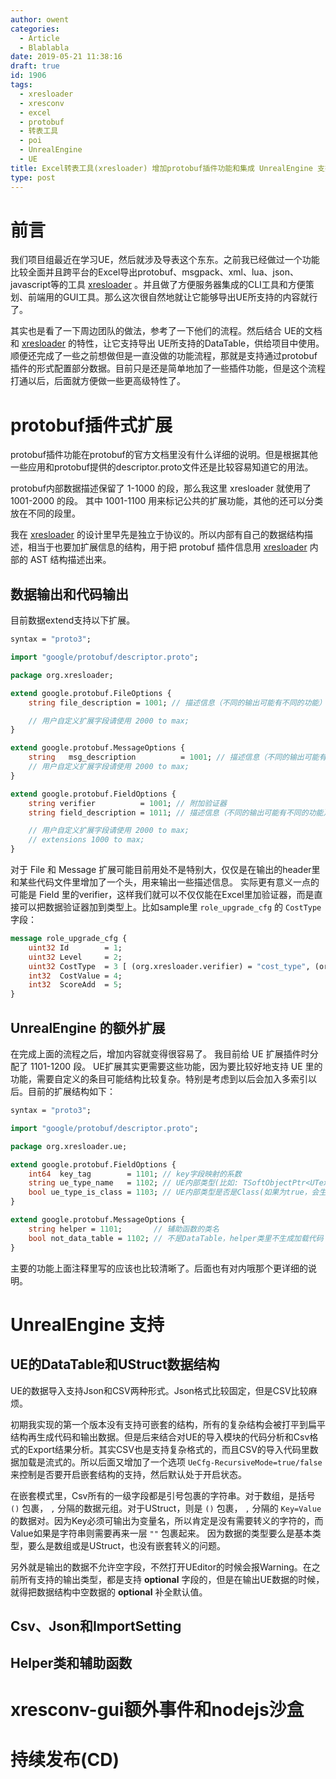 ```yaml
---
author: owent
categories:
  - Article
  - Blablabla
date: 2019-05-21 11:38:16
draft: true
id: 1906
tags: 
  - xresloader
  - xresconv
  - excel
  - protobuf
  - 转表工具
  - poi
  - UnrealEngine
  - UE
title: Excel转表工具(xresloader) 增加protobuf插件功能和集成 UnrealEngine 支持
type: post
---
```


前言
================================================
我们项目组最近在学习UE，然后就涉及导表这个东东。之前我已经做过一个功能比较全面并且跨平台的Excel导出protobuf、msgpack、xml、lua、json、javascript等的工具 [xresloader][2] 。并且做了方便服务器集成的CLI工具和方便策划、前端用的GUI工具。那么这次很自然地就让它能够导出UE所支持的内容就行了。

其实也是看了一下周边团队的做法，参考了一下他们的流程。然后结合 UE的文档和 [xresloader][2] 的特性，让它支持导出 UE所支持的DataTable，供给项目中使用。 顺便还完成了一些之前想做但是一直没做的功能流程，那就是支持通过protobuf插件的形式配置部分数据。目前只是还是简单地加了一些插件功能，但是这个流程打通以后，后面就方便做一些更高级特性了。

protobuf插件式扩展
================================================
protobuf插件功能在protobuf的官方文档里没有什么详细的说明。但是根据其他一些应用和protobuf提供的descriptor.proto文件还是比较容易知道它的用法。

protobuf内部数据描述保留了 1-1000 的段，那么我这里 xresloader 就使用了 1001-2000 的段。 其中 1001-1100 用来标记公共的扩展功能，其他的还可以分类放在不同的段里。

我在 [xresloader][3] 的设计里早先是独立于协议的。所以内部有自己的数据结构描述，相当于也要加扩展信息的结构，用于把 protobuf 插件信息用 [xresloader][3] 内部的 AST 结构描述出来。

数据输出和代码输出
------------------------------------------------

目前数据extend支持以下扩展。

```protobuf
syntax = "proto3";

import "google/protobuf/descriptor.proto";

package org.xresloader;

extend google.protobuf.FileOptions {
    string file_description = 1001; // 描述信息（不同的输出可能有不同的功能）

    // 用户自定义扩展字段请使用 2000 to max;
}

extend google.protobuf.MessageOptions {
    string   msg_description          = 1001; // 描述信息（不同的输出可能有不同的功能）
    // 用户自定义扩展字段请使用 2000 to max;
}

extend google.protobuf.FieldOptions {
    string verifier          = 1001; // 附加验证器
    string field_description = 1011; // 描述信息（不同的输出可能有不同的功能）

    // 用户自定义扩展字段请使用 2000 to max;
    // extensions 1000 to max;
}

```

对于 File 和 Message 扩展可能目前用处不是特别大，仅仅是在输出的header里和某些代码文件里增加了一个头，用来输出一些描述信息。
实际更有意义一点的可能是 Field 里的verifier，这样我们就可以不仅仅能在Excel里加验证器，而是直接可以把数据验证器加到类型上。比如sample里 ```role_upgrade_cfg``` 的 ```CostType``` 字段：

```protobuf
message role_upgrade_cfg {
    uint32 Id        = 1;
    uint32 Level     = 2;
    uint32 CostType  = 3 [ (org.xresloader.verifier) = "cost_type", (org.xresloader.field_description) = "Refer to cost_type" ];
    int32  CostValue = 4;
    int32  ScoreAdd  = 5;
}
```

UnrealEngine 的额外扩展
------------------------------------------------

在完成上面的流程之后，增加内容就变得很容易了。 我目前给 UE 扩展插件时分配了 1101-1200 段。 UE扩展其实更需要这些功能，因为要比较好地支持 UE 里的功能，需要自定义的条目可能结构比较复杂。特别是考虑到以后会加入多索引以后。目前的扩展结构如下：

```protobuf
syntax = "proto3";

import "google/protobuf/descriptor.proto";

package org.xresloader.ue;

extend google.protobuf.FieldOptions {
    int64  key_tag        = 1101; // key字段映射的系数
    string ue_type_name   = 1102; // UE内部类型(比如: TSoftObjectPtr<UTexture>)
    bool ue_type_is_class = 1103; // UE内部类型是否是Class(如果为true，会生成: TSoftClassPtr<T> 而不是 TSoftObjectPtr<T>)
}

extend google.protobuf.MessageOptions {
    string helper = 1101;       // 辅助函数的类名
    bool not_data_table = 1102; // 不是DataTable，helper类里不生成加载代码
}
```

主要的功能上面注释里写的应该也比较清晰了。后面也有对内哦那个更详细的说明。

UnrealEngine 支持
================================================

UE的DataTable和UStruct数据结构
------------------------------------------------

UE的数据导入支持Json和CSV两种形式。Json格式比较固定，但是CSV比较麻烦。

初期我实现的第一个版本没有支持可嵌套的结构，所有的复杂结构会被打平到扁平结构再生成代码和输出数据。但是后来结合对UE的导入模块的代码分析和Csv格式的Export结果分析。其实CSV也是支持复杂格式的，而且CSV的导入代码里数据加载是流式的。所以后面又增加了一个选项 ```UeCfg-RecursiveMode=true/false``` 来控制是否要开启嵌套结构的支持，然后默认处于开启状态。

在嵌套模式里，Csv所有的一级字段都是引号包裹的字符串。对于数组，是括号 ```()``` 包裹， ```,``` 分隔的数据元组。对于UStruct，则是  ```()``` 包裹， ```,``` 分隔的 ```Key=Value``` 的数据对。因为Key必须可输出为变量名，所以肯定是没有需要转义的字符的，而Value如果是字符串则需要再来一层 ```""``` 包裹起来。 因为数据的类型要么是基本类型，要么是数组或是UStruct，也没有嵌套转义的问题。

另外就是输出的数据不允许空字段，不然打开UEditor的时候会报Warning。在之前所有支持的输出类型，都是支持 **optional** 字段的，但是在输出UE数据的时候，就得把数据结构中空数据的 **optional** 补全默认值。

Csv、Json和ImportSetting
------------------------------------------------

Helper类和辅助函数
------------------------------------------------

xresconv-gui额外事件和nodejs沙盒
================================================

持续发布(CD)
================================================

[1]: https://xresloader.atframe.work/
[2]: http://github.com/xresloader/
[3]: https://github.com/xresloader/xresloader
